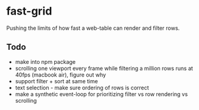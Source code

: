 # fast-grid

Pushing the limits of how fast a web-table can render and filter rows.

## Todo
- make into npm package
- scrolling one viewport every frame while filtering a million rows runs at 40fps (macbook air), figure out why
- support filter + sort at same time
- text selection - make sure ordering of rows is correct
- make a synthetic event-loop for prioritizing filter vs row rendering vs scrolling
